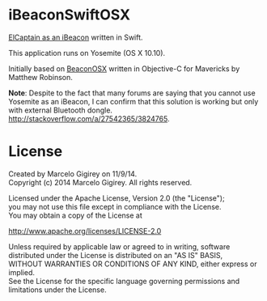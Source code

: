 iBeaconSwiftOSX
===

[ElCaptain as an iBeacon](https://updatemycode.com/2014/11/29/yosemite-as-an-ibeacon-swift/) written in Swift.

This application runs on Yosemite (OS X 10.10).

Initially based on [BeaconOSX](https://github.com/mttrb/BeaconOSX) written in Objective-C for Mavericks by Matthew Robinson.

**Note**: Despite to the fact that many forums are saying that you cannot use Yosemite as an iBeacon, I can confirm that this solution is working but only with external Bluetooth dongle.
http://stackoverflow.com/a/27542365/3824765. 

License
===

Created by Marcelo Gigirey on 11/9/14.  
Copyright (c) 2014 Marcelo Gigirey. All rights reserved.

Licensed under the Apache License, Version 2.0 (the "License");  
you may not use this file except in compliance with the License.  
You may obtain a copy of the License at

http://www.apache.org/licenses/LICENSE-2.0

Unless required by applicable law or agreed to in writing, software  
distributed under the License is distributed on an "AS IS" BASIS,  
WITHOUT WARRANTIES OR CONDITIONS OF ANY KIND, either express or implied.  
See the License for the specific language governing permissions and  
limitations under the License.
